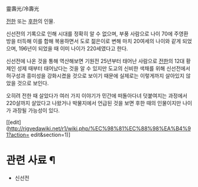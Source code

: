 靈壽光/冷壽光

[전한](%EC%A0%84%ED%95%9C.md) 또는 [후한](%ED%9B%84%ED%95%9C.md)의 인물.

신선전의 기록으로 인해 시대를 정확히 알 수 없으며, 부풍 사람으로 나이 70에 주영환방을 터득해 이를 합해 복용하면서 도로 젊은이로 변해
마치 20여세의 나이와 같게 되었으며, 196년이 되었을 때 이미 나이가 220세였다고 한다.

신선전에 나온 것을 통해 역산해보면 기원전 25년부터 태어난 사람으로 [전한](%EC%A0%84%ED%95%9C.md)의 12대 황제인
성제 때부터 태어났다는 것을 알 수 있지만 도교의 신비한 색채를 위해 신선전에서 허구성과 흥미성을 강화시켰을 것으로 보이기 때문에 실제로는
이렇게까지 살아있지 않았을 것으로 보인다.

오히려 전한 때 살았다가 여러 가지 이야기가 민간에 떠돌아다녀 덧붙여지는 과정에서 220살까지 살았다고 나왔거나 박물지에서 언급된 것을 보면
후한 때의 인물이지만 나이가 과장될 가능성이 있다.

[[edit](http://rigvedawiki.net/r1/wiki.php/%EC%98%81%EC%88%98%EA%B4%91?action=
edit&section=1)]

# 관련 사료 ¶

  * 신선전


